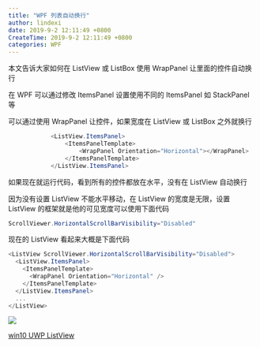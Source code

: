 ```yaml
---
title: "WPF 列表自动换行"
author: lindexi
date: 2019-9-2 12:11:49 +0800
CreateTime: 2019-9-2 12:11:49 +0800
categories: WPF
---
```


本文告诉大家如何在 ListView 或 ListBox 使用 WrapPanel 让里面的控件自动换行

<!--more-->




<!-- csdn -->

在 WPF 可以通过修改 ItemsPanel 设置使用不同的 ItemsPanel 如 StackPanel 等

可以通过使用 WrapPanel 让控件，如果宽度在 ListView 或 ListBox 之外就换行

```csharp
            <ListView.ItemsPanel>
                <ItemsPanelTemplate>
                    <WrapPanel Orientation="Horizontal"></WrapPanel>
                </ItemsPanelTemplate>
            </ListView.ItemsPanel>
```

如果现在就运行代码，看到所有的控件都放在水平，没有在 ListView 自动换行

因为没有设置 ListView 不能水平移动，在 ListView 的宽度是无限，设置 ListView 的框架就是他的可见宽度可以使用下面代码

```csharp
ScrollViewer.HorizontalScrollBarVisibility="Disabled"
```

现在的 ListView 看起来大概是下面代码

```csharp
<ListView ScrollViewer.HorizontalScrollBarVisibility="Disabled">
  <ListView.ItemsPanel>
    <ItemsPanelTemplate>
      <WrapPanel Orientation="Horizontal" />
    </ItemsPanelTemplate>
  </ListView.ItemsPanel>
  ...
</ListView>
```

<!-- ![](image/WPF 列表自动换行/WPF 列表自动换行0.png) -->

![](https://i.loli.net/2019/02/09/5c5ec21f5336b.png)

[win10 UWP ListView](https://lindexi.gitee.io/post/win10-UWP-ListView.html)





